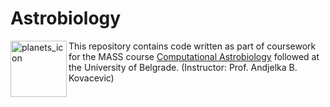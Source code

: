 # Astrobiology

<img align="left" src="https://github.com/francesca025/Astrobiology/assets/126467796/e8570f1a-74d1-4656-aa50-294442d82813" alt="planets_icon" width="90"/>
This repository contains code written as part of coursework for the MASS course <a href="https://www.master-mass.eu/s2-computational-astrobiology/">Computational Astrobiology</a> followed at the University of Belgrade. (Instructor: Prof. Andjelka B. Kovacevic)
